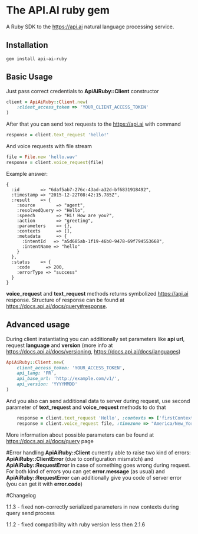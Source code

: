 # The API.AI ruby gem

A Ruby SDK to the https://api.ai natural language processing service.

## Installation
    gem install api-ai-ruby

## Basic Usage

Just pass correct credentials to **ApiAiRuby::Client** constructor

```ruby
client = ApiAiRuby::Client.new(
    :client_access_token => 'YOUR_CLIENT_ACCESS_TOKEN'
)
```
After that you can send text requests to the https://api.ai with command

```ruby
response = client.text_request 'hello!'
```

And voice requests with file stream

```ruby
file = File.new 'hello.wav'
response = client.voice_request(file)
```

Example answer:
```
{
  :id        => "6daf5ab7-276c-43ad-a32d-bf6831918492",
  :timestamp => "2015-12-22T08:42:15.785Z",
  :result    => {
    :source        => "agent",
    :resolvedQuery => "Hello",
    :speech        => "Hi! How are you?",
    :action        => "greeting",
    :parameters    => {},
    :contexts      => [],
    :metadata      => {
      :intentId   => "a5d685ab-1f19-46b0-9478-69f794553668",
      :intentName => "hello"
    }
  },
  :status    => {
    :code      => 200,
    :errorType => "success"
  }
}
```

**voice_request** and **text_request** methods returns symbolized https://api.ai response. Structure of response can be found at https://docs.api.ai/docs/query#response.

## Advanced usage

During client instantiating you can additionally set parameters like **api url**, request **language** and **version** (more info at https://docs.api.ai/docs/versioning, https://docs.api.ai/docs/languages)

```ruby
ApiAiRuby::Client.new(
    client_access_token: 'YOUR_ACCESS_TOKEN',
    api_lang: 'FR',
    api_base_url: 'http://example.com/v1/',
    api_version: 'YYYYMMDD'
)
```

And you also can send additional data to server during request, use second parameter of **text_request** and **voice_request** methods to do that

```ruby
    response = client.text_request 'Hello', :contexts => ['firstContext'], :resetContexts => true
    response = client.voice_request file, :timezone => "America/New_York"
```
More information about possible parameters can be found at https://docs.api.ai/docs/query page

#Error handling
**ApiAiRuby::Client** currently able to raise two kind of errors: **ApiAiRuby::ClientError** (due to configuration mismatch) and **ApiAiRuby::RequestError** in case of something goes wrong during request. For both kind of errors you can get **error.message** (as usual) and **ApiAiRuby::RequestError** can additionally give you code of server error (you can get it with **error.code**)


#Changelog

1.1.3 - fixed non-correctly serialized parameters in new contexts during query send process

1.1.2 - fixed compatibility with ruby version less then 2.1.6
